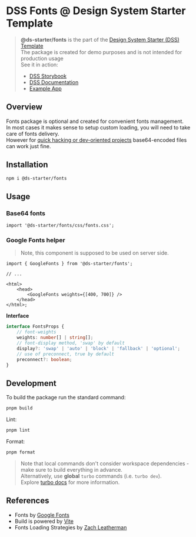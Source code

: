 # DSS Fonts @ Design System Starter Template

> **@ds-starter/fonts** is the part of the [Design System Starter (DSS) Template](https://github.com/XOP/design-system-starter)  
> The package is created for demo purposes and is not intended for production usage  
> See it in action:
>
> - [DSS Storybook](https://ds-starter-storybook.vercel.app/)
> - [DSS Documentation](https://ds-starter-docs.vercel.app/)
> - [Example App](https://ds-starter-app-vite.vercel.app/)

## Overview

Fonts package is optional and created for convenient fonts management.  
In most cases it makes sense to setup custom loading, you will need to take care of fonts delivery.  
However for [quick hacking or dev-oriented projects](https://www.zachleat.com/web/web-font-data-uris/) base64-encoded files can work just fine.

## Installation

```sh
npm i @ds-starter/fonts
```

## Usage

### Base64 fonts

```tsx
import '@ds-starter/fonts/css/fonts.css';
```

### Google Fonts helper

> Note, this component is supposed to be used on server side.

```tsx
import { GoogleFonts } from '@ds-starter/fonts';

// ...

<html>
	<head>
		<GoogleFonts weights={[400, 700]} />
	</head>
</html>;
```

**Interface**

```ts
interface FontsProps {
	// font-weights
	weights: number[] | string[];
	// font-display method, 'swap' by default
	display?: 'swap' | 'auto' | 'block' | 'fallback' | 'optional';
	// use of preconnect, true by default
	preconnect?: boolean;
}
```

## Development

To build the package run the standard command:

```sh
pnpm build
```

Lint:

```sh
pnpm lint
```

Format:

```sh
pnpm format
```

> Note that local commands don't consider workspace dependencies - make sure to build everything in advance.  
> Alternatively, use **global** `turbo` commands (i.e. `turbo dev`).  
> Explore [turbo docs](https://turbo.build/repo/docs/crafting-your-repository/running-tasks#using-global-turbo) for more information.

## References

- Fonts by [Google Fonts](https://fonts.google.com/specimen/Play)
- Build is powered by [Vite](https://vitejs.dev/)
- Fonts Loading Strategies by [Zach Leatherman](https://www.zachleat.com/web/comprehensive-webfonts/)
